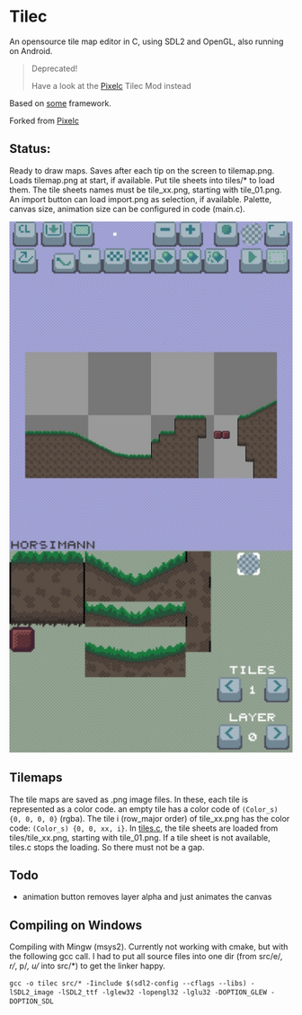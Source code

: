 # Tilec
An opensource tile map editor in C, using SDL2 and OpenGL, also running on Android.

> Deprecated!
>
> Have a look at the [Pixelc](https://github.com/renehorstmann/Pixelc) Tilec Mod instead


Based on [some](https://github.com/renehorstmann/some) framework.

Forked from [Pixelc](https://github.com/renehorstmann/Pixelc)

## Status:
Ready to draw maps.
Saves after each tip on the screen to tilemap.png.
Loads tilemap.png at start, if available.
Put tile sheets into tiles/* to load them.
The tile sheets names must be tile_xx.png, starting with tile_01.png.
An import button can load import.png as selection, if available.
Palette, canvas size, animation size can be configured in code (main.c).

![example_image](example.jpg)

## Tilemaps
The tile maps are saved as .png image files.
In these, each tile is represented as a color code.
an empty tile has a color code of `(Color_s) {0, 0, 0, 0}` (rgba).
The tile i (row_major order) of tile_xx.png has the color code: `(Color_s) {0, 0, xx, i}`.
In [tiles.c](src/tiles.c), the tile sheets are loaded from tiles/tile_xx.png, starting with tile_01.png.
If a tile sheet is not available, tiles.c stops the loading. So there must not be a gap.

## Todo
- animation button removes layer alpha and just animates the canvas

## Compiling on Windows
Compiling with Mingw (msys2).
Currently not working with cmake, but with the following gcc call.
I had to put all source files into one dir (from src/e/*, r/*, p/*, u/* into src/*) to get the linker happy.
```
gcc -o tilec src/* -Iinclude $(sdl2-config --cflags --libs) -lSDL2_image -lSDL2_ttf -lglew32 -lopengl32 -lglu32 -DOPTION_GLEW -DOPTION_SDL
```
